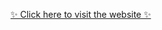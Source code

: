 [✨ Click here to visit the website ✨](https://vighnesh-task04.s3.amazonaws.com/Build+a+Personal+Portfolio+Website/index.html)

